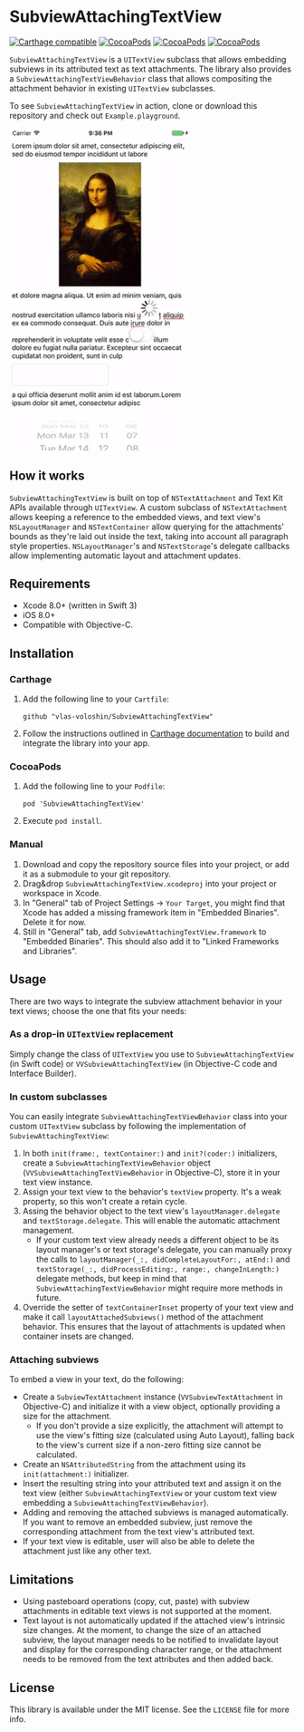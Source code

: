# SubviewAttachingTextView

[![Carthage compatible](https://img.shields.io/badge/Carthage-compatible-4BC51D.svg?style=flat)](https://github.com/Carthage/Carthage) [![CocoaPods](https://img.shields.io/cocoapods/v/SubviewAttachingTextView.svg?maxAge=604800)]() [![CocoaPods](https://img.shields.io/cocoapods/p/SubviewAttachingTextView.svg?maxAge=2592000)]() [![CocoaPods](https://img.shields.io/cocoapods/l/SubviewAttachingTextView.svg?maxAge=2592000)]()

`SubviewAttachingTextView` is a `UITextView` subclass that allows embedding subviews in its attributed text as text attachments. The library also provides a `SubviewAttachingTextViewBehavior` class that allows compositing the attachment behavior in existing `UITextView` subclasses.

To see `SubviewAttachingTextView` in action, clone or download this repository and check out `Example.playground`.

<img src="screenshot.gif" alt="Screenshot" width="320">

## How it works

`SubviewAttachingTextView` is built on top of `NSTextAttachment` and Text Kit APIs available through `UITextView`. A custom subclass of `NSTextAttachment` allows keeping a reference to the embedded views, and text view's `NSLayoutManager` and `NSTextContainer` allow querying for the attachments' bounds as they're laid out inside the text, taking into account all paragraph style properties. `NSLayoutManager`'s and `NSTextStorage`'s delegate callbacks allow implementing automatic layout and attachment updates.

## Requirements

- Xcode 8.0+ (written in Swift 3)
- iOS 8.0+
- Compatible with Objective-C.

## Installation

### Carthage

1. Add the following line to your `Cartfile`:

    ```
    github "vlas-voloshin/SubviewAttachingTextView"
    ```
    
1. Follow the instructions outlined in [Carthage documentation](https://github.com/Carthage/Carthage/blob/master/README.md) to build and integrate the library into your app.

### CocoaPods

1. Add the following line to your `Podfile`:

	```
	pod 'SubviewAttachingTextView'
	```
	
2. Execute `pod install`.

### Manual

1. Download and copy the repository source files into your project, or add it as a submodule to your git repository.
1. Drag&drop `SubviewAttachingTextView.xcodeproj` into your project or workspace in Xcode.
1. In "General" tab of Project Settings → `Your Target`, you might find that Xcode has added a missing framework item in "Embedded Binaries". Delete it for now.
1. Still in "General" tab, add `SubviewAttachingTextView.framework` to "Embedded Binaries". This should also add it to "Linked Frameworks and Libraries". 

## Usage

There are two ways to integrate the subview attachment behavior in your text views; choose the one that fits your needs:

### As a drop-in `UITextView` replacement

Simply change the class of `UITextView` you use to `SubviewAttachingTextView` (in Swift code) or `VVSubviewAttachingTextView` (in Objective-C code and Interface Builder).

### In custom subclasses

You can easily integrate `SubviewAttachingTextViewBehavior` class into your custom `UITextView` subclass by following the implementation of `SubviewAttachingTextView`:

1. In both `init(frame:, textContainer:)` and `init?(coder:)` initializers, create a `SubviewAttachingTextViewBehavior` object (`VVSubviewAttachingTextViewBehavior` in Objective-C), store it in your text view instance.
1. Assign your text view to the behavior's `textView` property. It's a weak property, so this won't create a retain cycle.
1. Assing the behavior object to the text view's `layoutManager.delegate` and `textStorage.delegate`. This will enable the automatic attachment management.
	- If your custom text view already needs a different object to be its layout manager's or text storage's delegate, you can manually proxy the calls to `layoutManager(_:, didCompleteLayoutFor:, atEnd:)` and `textStorage(_:, didProcessEditing:, range:, changeInLength:)` delegate methods, but keep in mind that `SubviewAttachingTextViewBehavior` might require more methods in future.
1. Override the setter of `textContainerInset` property of your text view and make it call `layoutAttachedSubviews()` method of the attachment behavior. This ensures that the layout of attachments is updated when container insets are changed.

### Attaching subviews

To embed a view in your text, do the following:

- Create a `SubviewTextAttachment` instance (`VVSubviewTextAttachment` in Objective-C) and initialize it with a view object, optionally providing a size for the attachment.
	- If you don't provide a size explicitly, the attachment will attempt to use the view's fitting size (calculated using Auto Layout), falling back to the view's current size if a non-zero fitting size cannot be calculated.
- Create an `NSAttributedString` from the attachment using its `init(attachment:)` initializer.
- Insert the resulting string into your attributed text and assign it on the text view (either `SubviewAttachingTextView` or your custom text view embedding a `SubviewAttachingTextViewBehavior`).
- Adding and removing the attached subviews is managed automatically. If you want to remove an embedded subview, just remove the corresponding attachment from the text view's attributed text.
- If your text view is editable, user will also be able to delete the attachment just like any other text.

## Limitations

- Using pasteboard operations (copy, cut, paste) with subview attachments in editable text views is not supported at the moment.
- Text layout is not automatically updated if the attached view's intrinsic size changes. At the moment, to change the size of an attached subview, the layout manager needs to be notified to invalidate layout and display for the corresponding character range, or the attachment needs to be removed from the text attributes and then added back.

## License

This library is available under the MIT license. See the `LICENSE` file for more info.
